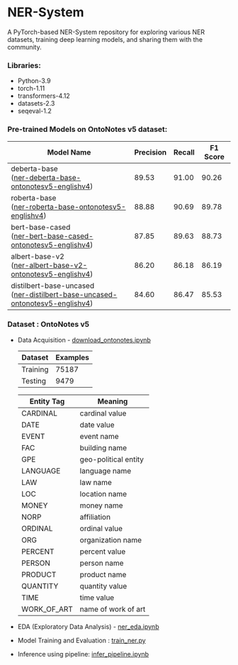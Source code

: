 # NER-System

A PyTorch-based NER-System repository for exploring various NER datasets, training deep learning models, and sharing them with the community.

### Libraries:
- Python-3.9
- torch-1.11
- transformers-4.12
- datasets-2.3
- seqeval-1.2

### Pre-trained Models on OntoNotes v5 dataset:
| Model Name | Precision | Recall | F1 Score |
| --- | --- | --- | --- |
| deberta-base <br> ([ner-deberta-base-ontonotesv5-englishv4](https://huggingface.co/djagatiya/ner-deberta-base-ontonotesv5-englishv4)) | 89.53 | 91.00 | 90.26 |
| roberta-base <br> ([ner-roberta-base-ontonotesv5-englishv4](https://huggingface.co/djagatiya/ner-roberta-base-ontonotesv5-englishv4)) | 88.88 | 90.69 | 89.78 |
| bert-base-cased <br> ([ner-bert-base-cased-ontonotesv5-englishv4](https://huggingface.co/djagatiya/ner-bert-base-cased-ontonotesv5-englishv4)) | 87.85 | 89.63 | 88.73 |
| albert-base-v2 <br> ([ner-albert-base-v2-ontonotesv5-englishv4](https://huggingface.co/djagatiya/ner-albert-base-v2-ontonotesv5-englishv4)) | 86.20 | 86.18 | 86.19 |
| distilbert-base-uncased <br> ([ner-distilbert-base-uncased-ontonotesv5-englishv4](https://huggingface.co/djagatiya/ner-distilbert-base-uncased-ontonotesv5-englishv4)) | 84.60 | 86.47 | 85.53 |

### Dataset : OntoNotes v5

- Data Acquisition - [download_ontonotes.ipynb](download_ontonotes.ipynb)

    | Dataset | Examples |
    | --- | --- | 
    | Training | 75187 | 
    | Testing | 9479 |  

    | **Entity Tag**                        | **Meaning** |
    |---------------------------------|-----------|
    | CARDINAL    | cardinal value | 
    | DATE         | date value | 
    | EVENT         | event name | 
    | FAC         | building name | 
    | GPE         | geo-political entity | 
    | LANGUAGE         | language name | 
    | LAW         | law name | 
    | LOC         | location name | 
    | MONEY         | money name | 
    | NORP         | affiliation | 
    | ORDINAL         | ordinal value | 
    | ORG         | organization name | 
    | PERCENT         | percent value | 
    | PERSON         | person name | 
    | PRODUCT         | product name | 
    | QUANTITY         | quantity value | 
    | TIME         | time value | 
    | WORK_OF_ART         | name of work of art | 

- EDA (Exploratory Data Analysis) - [ner_eda.ipynb](ner_eda.ipynb)
- Model Training and Evaluation : [train_ner.py](train_ner.py)
- Inference using pipeline: [infer_pipeline.ipynb](infer_pipeline.ipynb)

